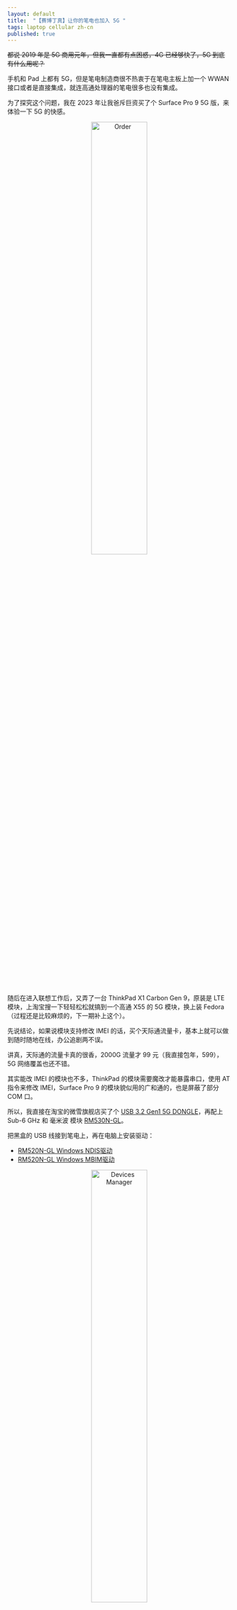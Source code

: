```yaml
---
layout: default
title:  "【赛博丁真】让你的笔电也加入 5G "
tags: laptop cellular zh-cn
published: true
---
```


<s>都说 2019 年是 5G 商用元年，但我一直都有点困惑，4G 已经够快了，5G 到底有什么用呢？</s>

手机和 Pad 上都有 5G，但是笔电制造商很不热衷于在笔电主板上加一个 WWAN 接口或者是直接集成，就连高通处理器的笔电很多也没有集成。

为了探究这个问题，我在 2023 年让我爸斥巨资买了个 Surface Pro 9 5G 版，来体验一下 5G 的快感。

<center>
    <img src="http://icing.fun/img/post/2023/11/29/order.jpg" alt="Order" title="Order" width="50%" />
</center>

随后在进入联想工作后，又弄了一台 ThinkPad X1 Carbon Gen 9，原装是 LTE 模块，上淘宝搜一下轻轻松松就搞到一个高通 X55 的 5G 模块，换上装 Fedora（过程还是比较麻烦的，下一期补上这个）。

先说结论，如果说模块支持修改 IMEI 的话，买个天际通流量卡，基本上就可以做到随时随地在线，办公追剧两不误。

讲真，天际通的流量卡真的很香，2000G 流量才 99 元（我直接包年，599），5G 网络覆盖也还不错。

其实能改 IMEI 的模块也不多，ThinkPad 的模块需要魔改才能暴露串口，使用 AT 指令来修改 IMEI，Surface Pro 9 的模块貌似用的广和通的，也是屏蔽了部分 COM 口。

所以，我直接在淘宝的微雪旗舰店买了个 [USB 3.2 Gen1 5G DONGLE](https://www.waveshare.net/wiki/USB_3.2_Gen1_5G_DONGLE)，再配上 Sub-6 GHz 和 毫米波 模块 [RM530N-GL](https://www.waveshare.net/wiki/RM530N-GL)。

把黑盒的 USB 线接到笔电上，再在电脑上安装驱动：

- [RM520N-GL Windows NDIS驱动](https://www.waveshare.net/w/upload/f/f5/Quectel_Windows_USB_DriverQ_NDIS_V2.4.6.zip)
- [RM520N-GL Windows MBIM驱动](https://www.waveshare.net/w/upload/9/94/Quectel_Windows_USB_Driver%28Q%29_MBIM_V1.3.1.zip)

<center>
    <img src="http://icing.fun/img/post/2025/09/04/Capture.PNG" alt="Devices Manager" title="Devices Manager" width="50%" />
</center>

看到这样就成。然后下载 [QCOM](https://www.waveshare.net/w/upload/c/ca/QCOM_V1.6.zip)，用作为修改 IMEI 的工具。

在设备管理器中，我们能看到三个 COM 口，记下 AT 指令口的 COM 号，比如我的是 `Quectel USB AT Port (COM11)`。

打开 QCOM，选择对应的 COM 口，波特率 115200，然后点击 `Open Port`；`Operation` 下勾选 `RTS` 和 `Send with Enter`：

<center>
    <img src="http://icing.fun/img/post/2025/09/04/Capture1.PNG" alt="QCOM setup" title="QCOM setup" width="50%" />
</center>

输入 `ATE1`，回车，打开回显，看到 `OK` 说明串口通信正常。

输入 `AT+CGSN`，回车，看到返回的结果是当前的 IMEI 号。

移远模组的文档里面没写修改 IMEI 的 AT 指令，网上也有愣头青跑去移远论坛下问，结果人家说不支持修改 IMEI。微雪的文档也说不支持，乐。

国内版可能用不了，但是全球版应该会遵循3GPP TS 27.007 和 TS 27.005 标准，这两个标准规定了常见的蜂窝网络AT命令集（如拨号、短信、网络注册、信号质量查询等）。

放心大胆使用 `AT+EGMR=1,7,"你的华为随身WiFi的IMEI号"` 来修改 IMEI 吧。最后可以用 `AT+CGSN` 来查询修改后的 IMEI 号。

修改完 IMEI 之后，拔掉黑盒，插上 SIM 卡，就可以联网了。

<center>
    <img src="http://icing.fun/img/post/2025/09/04/IMG_4009.jpeg" alt="BlackBox" title="BlackBox" width="50%" />
</center>

如果要使用 MBIM 模式的话，使用以下 AT 指令：

```sh
AT+QCFG="usbnet",2
AT+CFUN=1,1
```

想换回 NDIS 模式的话，使用以下 AT 指令：

```sh
AT+QCFG="usbnet",1
AT+QNETDEVCTL=2,3,1
AT+CFUN=1,1
```

<center>
    <img src="http://icing.fun/img/post/2025/09/04/Capture2.PNG" alt="BlackBox" title="BlackBox" width="50%" />
</center>

<s>不觉得这很酷吗？作为一名理工男我觉得这太酷了，很符合我对未来生活的想象，科技并带着趣味。</s>

突然想起来，我刚上大学的时候，在常州认识了常州创客中心的创始人，当时他就跟我说过一句话：

> 何同学很厉害。他做的 5G 视频你看了没有，我觉得那就是创客。

哦。啧。唉。
